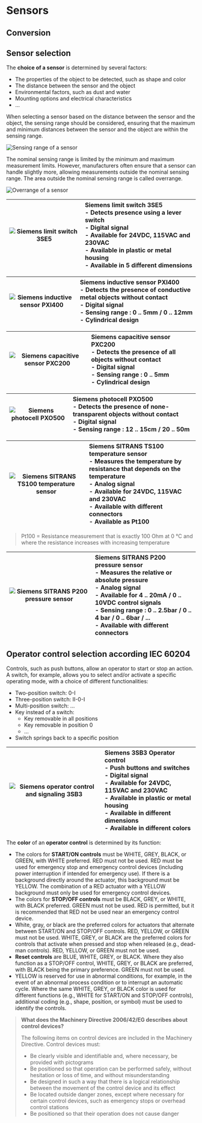 # Sensors
## Conversion

## Sensor selection

The **choice of a sensor** is determined by several factors:
- The properties of the object to be detected, such as shape and color
- The distance between the sensor and the object
- Environmental factors, such as dust and water
- Mounting options and electrical characteristics
- …

When selecting a sensor based on the distance between the sensor and the object, the sensing range should be considered, ensuring that the maximum and minimum distances between the sensor and the object are within the sensing range.

![Sensing range of a sensor](/images/sensor_distance.png "Sensing range of a sensor")

The nominal sensing range is limited by the minimum and maximum measurement limits. However, manufacturers often ensure that a sensor can handle slightly more, allowing measurements outside the nominal sensing range. The area outside the nominal sensing range is called overrange.

![Overrange of a sensor](/images/sensor_range.png "Overrange of a sensor")

| ![Siemens limit switch 3SE5](/images/Siemens_3SE5.png "Siemens limit switch 3SE5, ©2020 Siemens") | Siemens limit switch 3SE5 <br> - Detects presence using a lever switch <br> - Digital signal <br> - Available for 24VDC, 115VAC and 230VAC <br> - Available in plastic or metal housing <br> - Available in 5 different dimensions | 
| :---: | :--- |

| ![Siemens inductive sensor PXI400](/images/Siemens_PXI400.png "Siemens inductive sensor PXI400, ©2020 Siemens") | Siemens inductive sensor PXI400 <br> - Detects the presence of conductive metal objects without contact <br> - Digital signal <br> - Sensing range : 0 .. 5mm / 0 .. 12mm <br> - Cylindrical design | 
| :---: | :--- |

| ![Siemens capacitive sensor PXC200](/images/Siemens_PXC200.png "Siemens capacitive sensor PXC200, ©2020 Siemens") | Siemens capacitive sensor PXC200 <br> - Detects the presence of all objects without contact <br> - Digital signal <br> - Sensing range : 0 .. 5mm <br> - Cylindrical design | 
| :---: | :--- |

| ![Siemens photocell PXO500](/images/Siemens_PXO500.png "Siemens photocell PXO500, ©2020 Siemens") | Siemens photocell PXO500 <br> - Detects the presence of none-transparent objects without contact <br> - Digital signal <br> - Sensing range : 12 .. 15cm / 20 .. 50m | 
| :---: | :--- |

| ![Siemens SITRANS TS100 temperature sensor](/images/Siemens_TS100.png "Siemens SITRANS TS100 temperature sensor, ©2020 Siemens") | Siemens SITRANS TS100 temperature sensor <br> - Measures the temperature by resistance that depends on the temperature <br> - Analog signal <br> - Available for 24VDC, 115VAC and 230VAC <br> - Available with different connectors <br> - Available as Pt100 | 
| :---: | :--- |

> Pt100 = Resistance measurement that is exactly 100 Ohm at 0 °C and where the resistance increases with increasing temperature

| ![Siemens SITRANS P200 pressure sensor](/images/Siemens_P200.png "Siemens SITRANS P200 pressure sensor, ©2020 Siemens") | Siemens SITRANS P200 pressure sensor <br> - Measures the relative or absolute pressure <br> - Analog signal <br> - Available for 4 .. 20mA / 0 .. 10VDC control signals <br> - Sensing range : 0 .. 2.5bar / 0 .. 4 bar / 0 .. 6bar / ... <br> - Available with different connectors | 
| :---: | :--- |

## Operator control selection according IEC 60204

Controls, such as push buttons, allow an operator to start or stop an action. A switch, for example, allows you to select and/or activate a specific operating mode, with a choice of different functionalities:
- Two-position switch: 0-I
- Three-position switch: II-0-I
- Multi-position switch: …
- Key instead of a switch:
	- Key removable in all positions
	- Key removable in position 0
	- …
- Switch springs back to a specific position

| ![Siemens operator control and signaling 3SB3](/images/Siemens_SB3.png "Operator control and signaling 3SB3, ©2020 Siemens") | Siemens 3SB3 Operator control <br> - Push buttons and switches <br> - Digital signal <br> - Available for 24VDC, 115VAC and 230VAC <br> - Available in plastic or metal housing <br> - Available in different dimensions <br> - Available in different colors | 
| :---: | :--- |

The **color** of an **operator control** is determined by its function:
- The colors for **START/ON controls** must be WHITE, GREY, BLACK, or GREEN, with WHITE preferred. RED must not be used.
RED must be used for emergency stop and emergency control devices (including power interruption if intended for emergency use). If there is a background directly around the actuator, this background must be YELLOW. The combination of a RED actuator with a YELLOW background must only be used for emergency control devices.
- The colors for **STOP/OFF controls** must be BLACK, GREY, or WHITE, with BLACK preferred. GREEN must not be used. RED is permitted, but it is recommended that RED not be used near an emergency control device.
- White, gray, or black are the preferred colors for actuators that alternate between START/ON and STOP/OFF controls. RED, YELLOW, or GREEN must not be used. WHITE, GREY, or BLACK are the preferred colors for controls that activate when pressed and stop when released (e.g., dead-man controls). RED, YELLOW, or GREEN must not be used.
- **Reset controls** are BLUE, WHITE, GREY, or BLACK. Where they also function as a STOP/OFF control, WHITE, GREY, or BLACK are preferred, with BLACK being the primary preference. GREEN must not be used.
- YELLOW is reserved for use in abnormal conditions, for example, in the event of an abnormal process condition or to interrupt an automatic cycle.
Where the same WHITE, GREY, or BLACK color is used for different functions (e.g., WHITE for START/ON and STOP/OFF controls), additional coding (e.g., shape, position, or symbol) must be used to identify the controls.

> **What does the Machinery Directive 2006/42/EG describes about control devices?**
>
> The following items on control devices are included in the Machinery Directive. Control devices must:
> - Be clearly visible and identifiable and, where necessary, be provided with pictograms
> - Be positioned so that operation can be performed safely, without hesitation or loss of time, and without misunderstanding
> - Be designed in such a way that there is a logical relationship between the movement of the control device and its effect
> - Be located outside danger zones, except where necessary for certain control devices, such as emergency stops or overhead control stations
> - Be positioned so that their operation does not cause danger
